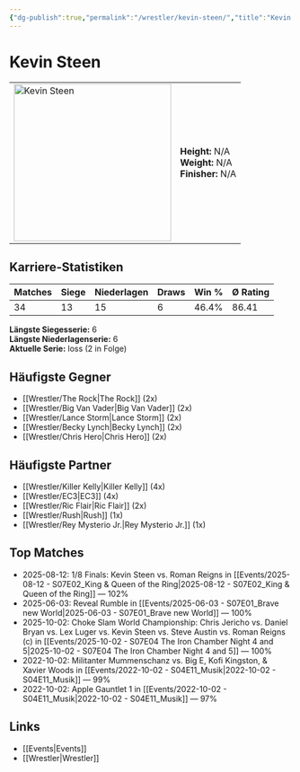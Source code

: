 ```yaml
---
{"dg-publish":true,"permalink":"/wrestler/kevin-steen/","title":"Kevin Steen","tags":["wrestler"],"noteIcon":""}
---
```



# Kevin Steen

<table>
        <tr>
        <td><img src="https://github.com/CptSpaulding1980/choke-slam-wrestling/releases/download/images/Kevin_Steen.png" width="280" alt="Kevin Steen"></td>
        <td>
        <b>Height:</b> N/A<br>
        <b>Weight:</b> N/A<br>
        <b>Finisher:</b> N/A<br>
        </td>
        </tr>
        </table>
        
## Karriere-Statistiken

| Matches | Siege | Niederlagen | Draws | Win % | Ø Rating |
|---------|-------|-------------|-------|-------|-----------|
| 34 | 13 | 15 | 6 | 46.4% | 86.41 |

**Längste Siegesserie:** 6<br>**Längste Niederlagenserie:** 6<br>**Aktuelle Serie:** loss (2 in Folge)


## Häufigste Gegner
- [[Wrestler/The Rock\|The Rock]] (2x)
- [[Wrestler/Big Van Vader\|Big Van Vader]] (2x)
- [[Wrestler/Lance Storm\|Lance Storm]] (2x)
- [[Wrestler/Becky Lynch\|Becky Lynch]] (2x)
- [[Wrestler/Chris Hero\|Chris Hero]] (2x)

## Häufigste Partner
- [[Wrestler/Killer Kelly\|Killer Kelly]] (4x)
- [[Wrestler/EC3\|EC3]] (4x)
- [[Wrestler/Ric Flair\|Ric Flair]] (2x)
- [[Wrestler/Rush\|Rush]] (1x)
- [[Wrestler/Rey Mysterio Jr.\|Rey Mysterio Jr.]] (1x)

## Top Matches
- 2025-08-12: 1/8 Finals: Kevin Steen vs. Roman Reigns in [[Events/2025-08-12 - S07E02_King & Queen of the Ring\|2025-08-12 - S07E02_King & Queen of the Ring]] — 102%
- 2025-06-03: Reveal Rumble in [[Events/2025-06-03 - S07E01_Brave new World\|2025-06-03 - S07E01_Brave new World]] — 100%
- 2025-10-02: Choke Slam World Championship: Chris Jericho vs. Daniel Bryan vs. Lex Luger vs. Kevin Steen vs. Steve Austin vs.  Roman Reigns (c) in [[Events/2025-10-02 - S07E04 The Iron Chamber Night 4 and 5\|2025-10-02 - S07E04 The Iron Chamber Night 4 and 5]] — 100%
- 2022-10-02: Militanter Mummenschanz vs. Big E, Kofi Kingston, & Xavier Woods in [[Events/2022-10-02 - S04E11_Musik\|2022-10-02 - S04E11_Musik]] — 99%
- 2022-10-02: Apple Gauntlet 1 in [[Events/2022-10-02 - S04E11_Musik\|2022-10-02 - S04E11_Musik]] — 97%

## Links
- [[Events\|Events]]
- [[Wrestler\|Wrestler]]
